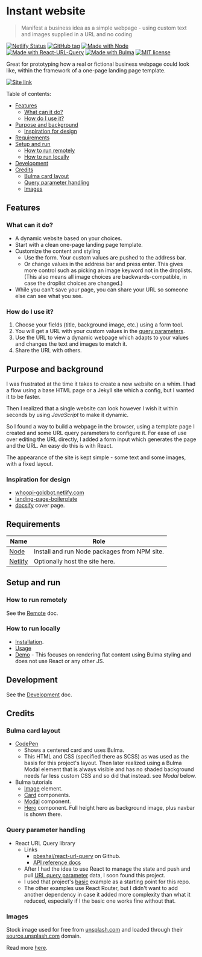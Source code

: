 # Instant website
> Manifest a business idea as a simple webpage - using custom text and images supplied in a URL and no coding

[![Netlify Status](https://api.netlify.com/api/v1/badges/8f1fc5a5-1b67-4d14-94c6-512c4eacdad7/deploy-status)](https://app.netlify.com/sites/instant-website/deploys)
[![GitHub tag](https://img.shields.io/github/tag/MichaelCurrin/instant-website.svg)](https://GitHub.com/MichaelCurrin/instant-website/tags/)
[![Made with Node](https://img.shields.io/badge/Made%20with-Node-blue.svg)](https://nodejs.org)
[![Made with React-URL-Query](https://img.shields.io/badge/Made%20with-React%20URL%20Query-blue.svg)](https://www.npmjs.com/package/react-url-query)
[![Made with Bulma](https://img.shields.io/badge/Made%20with-Bulma-blue.svg)](https://bulma.io/)
[![MIT license](https://img.shields.io/badge/License-MIT-blue.svg)](https://github.com/MichaelCurrin/instant-website/blob/master/LICENSE)

Great for prototyping how a real or fictional business webpage could look like, within the framework of a one-page landing page template.

[![Site link](https://img.shields.io/badge/site-Instant_Website-green.svg?style-for-the-badge)](https://instant-website.netlify.app/)


Table of contents:

- [Features](#features)
    - [What can it do?](#what-can-it-do)
    - [How do I use it?](#how-do-i-use-it)
- [Purpose and background](#purpose-and-background)
    - [Inspiration for design](#inspiration-for-design)
- [Requirements](#requirements)
- [Setup and run](#setup-and-run)
    - [How to run remotely](#how-to-run-remotely)
    - [How to run locally](#how-to-run-locally)
- [Development](#development)
- [Credits](#credits)
    - [Bulma card layout](#bulma-card-layout)
    - [Query parameter handling](#query-parameter-handling)
    - [Images](#images)


## Features

### What can it do?

- A dynamic website based on your choices.
- Start with a clean one-page landing page template.
- Customize the content and styling
    - Use the form. Your custom values are pushed to the address bar.
    - Or change values in the address bar and press enter. This gives more control such as picking an image keyword not in the droplists. (This also means all image choices are backwards-compatible, in case the droplist choices are changed.)
- While you can't save your page, you can share your URL so someone else can see what you see.

### How do I use it?

1. Choose your fields (title, background image, etc.) using a form tool.
2. You will get a URL with your custom values in the [query parameters](https://github.com/MichaelCurrin/learn-to-code/blob/master/Web%20dev/HTML/url_query_parameters.md).
3. Use the URL to view a dynamic webpage which adapts to your values and changes the text and images to match it.
4. Share the URL with others.


## Purpose and background

I was frustrated at the time it takes to create a new website on a whim. I had a flow using a base HTML page or a Jekyll site which a config, but I wanted it to be faster.

Then I realized that a single website can look however I wish it within seconds by using _JavaScript_ to make it dynamic.

So I found a way to build a webpage in the browser, using a template page I created and some URL query parameters to configure it. For ease of use over editing the URL directly, I added a form input which generates the page and the URL. An easy do this is with React.

The appearance of the site is kept simple - some text and some images, with a fixed layout.

### Inspiration for design

- [whoopi-goldbot.netlify.com](https://whoopi-goldbot.netlify.com/)
- [landing-page-boilerplate](https://michaelcurrin.github.io/landing-page-boilerplate/)
- [docsify](https://docsify.js.org/#/) cover page.


## Requirements


| Name                        | Role                                         |
| --------------------------- | -------------------------------------------- |
| [Node](https://nodejs.org/) | Install and run Node packages from NPM site. |
| [Netlify](netlify.com/)     | Optionally host the site here.               |


## Setup and run

### How to run remotely

See the [Remote](/docs/remote.md) doc.

### How to run locally

- [Installation](/docs/installation.md).
- [Usage](/docs/usage.md)
- [Demo](/docs/demo.md) - This focuses on rendering flat content using Bulma styling and does not use React or any other JS.


## Development

See the [Development](/docs/develpment.md) doc.

## Credits

### Bulma card layout

- [CodePen](https://codepen.io/egoens/pen/NbmEbR)
    - Shows a centered card and uses Bulma.
    - This HTML and CSS (specified there as SCSS) as was used as the basis for this project's layout. Then later realized using a Bulma Modal element that is always visible and has no shaded background needs far less custom CSS and so did that instead. see _Modal_ below.
- Bulma tutorials
    - [Image](https://bulma.io/documentation/elements/image/) element.
    - [Card](https://bulma.io/documentation/components/card/) components.
    - [Modal](https://bulma.io/documentation/components/modal/) component.
    - [Hero](https://bulma.io/documentation/layout/hero/#fullheight-hero) component. Full height hero as background image, plus navbar is shown there.

### Query parameter handling

- React URL Query library
    - Links
        - [pbeshai/react-url-query](https://github.com/pbeshai/react-url-query) on Github.
        - [API reference docs](https://peterbeshai.com/react-url-query/docs/api/)
    - After I had the idea to use React to manage the state and push and pull [URL query parameter](https://github.com/MichaelCurrin/learn-to-code/blob/master/Web%20dev/HTML/url_query_parameters.md) data, I soon found this project.
    - I used that project's [basic](https://github.com/pbeshai/react-url-query/tree/master/examples/basic) example as a starting point for this repo.
    - The other examples use React Router, but I didn't want to add another dependency in case it added more complexity than what it reduced, especially if I the basic one works fine without that.

### Images

Stock image used for free from [unsplash.com](https://unsplash.com) and loaded through their [source.unsplash.com](https://source.unsplash.com) domain.

Read more [here](https://github.com/MichaelCurrin/learn-to-code/blob/master/Web%20dev/stock_images.md).
